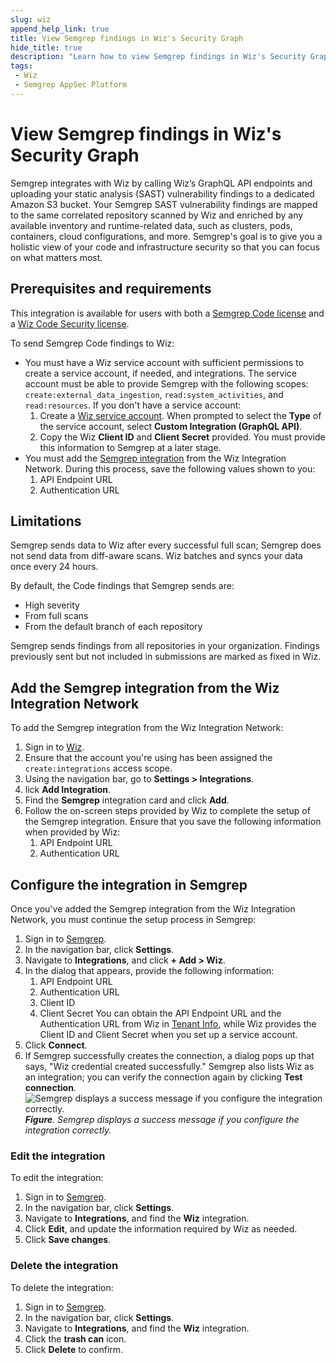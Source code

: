 ```yaml
---
slug: wiz
append_help_link: true
title: View Semgrep findings in Wiz's Security Graph
hide_title: true
description: "Learn how to view Semgrep findings in Wiz's Security Graph."
tags:
 - Wiz
 - Semgrep AppSec Platform
---
```


# View Semgrep findings in Wiz's Security Graph

Semgrep integrates with Wiz by calling Wiz’s GraphQL API endpoints and uploading your static analysis (SAST) vulnerability findings to a dedicated Amazon S3 bucket. Your Semgrep SAST vulnerability findings are mapped to the same correlated repository scanned by Wiz and enriched by any available inventory and runtime-related data, such as clusters, pods, containers, cloud configurations, and more. Semgrep's goal is to give you a holistic view of your code and infrastructure security so that you can focus on what matters most.

## Prerequisites and requirements

This integration is available for users with both a [Semgrep Code license](https://semgrep.dev/products/semgrep-code/) and a [Wiz Code Security license](https://www.wiz.io/platform/wiz-code). 

To send Semgrep Code findings to Wiz:

- You must have a Wiz service account with sufficient permissions to create a service account, if needed, and integrations. The service account must be able to provide Semgrep with the following scopes: `create:external_data_ingestion`, `read:system_activities`, and `read:resources`. If you don't have a service account:
    1. Create a [Wiz service account](https://docs.wiz.io/wiz-docs/docs/service-accounts-settings?lng=en). When prompted to select the **Type** of the service account, select **Custom Integration (GraphQL API)**.
    2. Copy the Wiz **Client ID** and **Client Secret** provided. You must provide this information to Semgrep at a later stage.
- You must add the [Semgrep integration](https://app.wiz.io/settings/automation/integrations) from the Wiz Integration Network. During this process, save the following values shown to you:
   1. API Endpoint URL
   2. Authentication URL

## Limitations

Semgrep sends data to Wiz after every successful full scan; Semgrep does not send data from diff-aware scans. Wiz batches and syncs your data once every 24 hours.

By default, the Code findings that Semgrep sends are:

- High severity
- From full scans
- From the default branch of each repository

Semgrep sends findings from all repositories in your organization. Findings previously sent but not included in submissions are marked as fixed in Wiz.

## Add the Semgrep integration from the Wiz Integration Network

To add the Semgrep integration from the Wiz Integration Network:

1. Sign in to [Wiz](https://app.wiz.io/login).
2. Ensure that the account you're using has been assigned the `create:integrations` access scope.
3. Using the navigation bar, go to **Settings > Integrations**.
4. lick **Add Integration**.
5. Find the **Semgrep** integration card and click **Add**.
6. Follow the on-screen steps provided by Wiz to complete the setup of the Semgrep integration. Ensure that you save the following information when provided by Wiz: 
   1. API Endpoint URL
   2. Authentication URL

## Configure the integration in Semgrep

Once you've added the Semgrep integration from the Wiz Integration Network, you must continue the setup process in Semgrep:

1. Sign in to [Semgrep](https://semgrep.dev/login).
1. In the navigation bar, click **Settings**.
2. Navigate to **Integrations**, and click **+ Add > Wiz**. 
3. In the dialog that appears, provide the following information:
   1. API Endpoint URL
   2. Authentication URL
   3. Client ID
   4. Client Secret
   You can obtain the API Endpoint URL and the Authentication URL from Wiz in [Tenant Info](https://app.wiz.io/tenant-info/general), while Wiz provides the Client ID and Client Secret when you set up a service account.
4. Click **Connect**.
5. If Semgrep successfully creates the connection, a dialog pops up that says, "Wiz credential created successfully." Semgrep also lists Wiz as an integration; you can verify the connection again by clicking **Test connection**.
   ![Semgrep displays a success message if you configure the integration correctly.](/img/kb/wiz-semgrep-integration.png#md-width)
   _**Figure**. Semgrep displays a success message if you configure the integration correctly._

### Edit the integration

To edit the integration:

1. Sign in to [Semgrep](https://semgrep.dev/login).
2. In the navigation bar, click **Settings**.
3. Navigate to **Integrations**, and find the **Wiz** integration.
4. Click **Edit**, and update the information required by Wiz as needed.
5. Click **Save changes**.

### Delete the integration

To delete the integration:

1. Sign in to [Semgrep](https://semgrep.dev/login).
2. In the navigation bar, click **Settings**.
3. Navigate to **Integrations**, and find the **Wiz** integration.
4. Click the **<i class="fa-solid fa-trash"></i> trash can** icon.
5. Click **Delete** to confirm.
